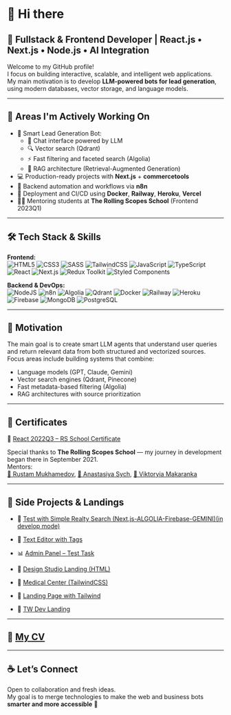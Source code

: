 # 👋 Hi there

## 🎯 Fullstack & Frontend Developer | React.js • Next.js • Node.js • AI Integration

Welcome to my GitHub profile!  
I focus on building interactive, scalable, and intelligent web applications.  
My main motivation is to develop **LLM-powered bots for lead generation**, using modern databases, vector storage, and language models.

---

## 🚀 Areas I'm Actively Working On

- 🤖 Smart Lead Generation Bot:
  - 💬 Chat interface powered by LLM
  - 🔍 Vector search (Qdrant)
  - ⚡ Fast filtering and faceted search (Algolia)
  - 🧠 RAG architecture (Retrieval-Augmented Generation)
- 💻 Production-ready projects with **Next.js** + **commercetools**
- 🔁 Backend automation and workflows via **n8n**
- 🐳 Deployment and CI/CD using **Docker**, **Railway**, **Heroku**, **Vercel**
- 👨‍🏫 Mentoring students at **The Rolling Scopes School** (Frontend 2023Q1)

---

## 🛠️ Tech Stack & Skills

**Frontend:**  
![HTML5](https://img.shields.io/badge/html5-%23E34F26.svg?style=for-the-badge&logo=html5&logoColor=white)
![CSS3](https://img.shields.io/badge/css3-%231572B6.svg?style=for-the-badge&logo=css3&logoColor=white)
![SASS](https://img.shields.io/badge/SASS-hotpink.svg?style=for-the-badge&logo=SASS&logoColor=white)
![TailwindCSS](https://img.shields.io/badge/tailwindcss-%231572B6.svg?style=for-the-badge&logo=tailwindcss&logoColor=white)
![JavaScript](https://img.shields.io/badge/javascript-%23323330.svg?style=for-the-badge&logo=javascript&logoColor=%23F7DF1E)
![TypeScript](https://img.shields.io/badge/typescript-%23007ACC.svg?style=for-the-badge&logo=typescript&logoColor=white)
![React](https://img.shields.io/badge/react-%2320232a.svg?style=for-the-badge&logo=react&logoColor=%2361DAFB)
![Next.js](https://img.shields.io/badge/next.js-%2320232a.svg?style=for-the-badge&logo=next.js&logoColor=white)
![Redux Toolkit](https://img.shields.io/badge/redux_toolkit-%23593d88.svg?style=for-the-badge&logo=redux&logoColor=white)
![Styled Components](https://img.shields.io/badge/styled--components-DB7093?style=for-the-badge&logo=styled-components&logoColor=white)

**Backend & DevOps:**  
![NodeJS](https://img.shields.io/badge/node.js-6DA55F?style=for-the-badge&logo=node.js&logoColor=white)
![n8n](https://img.shields.io/badge/n8n-ff6a00?style=for-the-badge&logo=n8n&logoColor=white)
![Algolia](https://img.shields.io/badge/algolia-%23007CFB.svg?style=for-the-badge&logo=algolia&logoColor=white)
![Qdrant](https://img.shields.io/badge/Qdrant-4C51BF?style=for-the-badge&logo=vector&logoColor=white)
![Docker](https://img.shields.io/badge/docker-%230db7ed.svg?style=for-the-badge&logo=docker&logoColor=white)
![Railway](https://img.shields.io/badge/railway-141414?style=for-the-badge&logo=railway&logoColor=white)
![Heroku](https://img.shields.io/badge/heroku-430098?style=for-the-badge&logo=heroku&logoColor=white)
![Firebase](https://img.shields.io/badge/firebase-ffca28.svg?style=for-the-badge&logo=firebase&logoColor=black)
![MongoDB](https://img.shields.io/badge/mongodb-%234ea94b.svg?style=for-the-badge&logo=mongodb&logoColor=white)
![PostgreSQL](https://img.shields.io/badge/postgresql-%23336791.svg?style=for-the-badge&logo=postgresql&logoColor=white)

---

## 🧠 Motivation

The main goal is to create smart LLM agents that understand user queries and return relevant data from both structured and vectorized sources.  
Focus areas include building systems that combine:  
- Language models (GPT, Claude, Gemini)  
- Vector search engines (Qdrant, Pinecone)  
- Fast metadata-based filtering (Algolia)  
- RAG architectures with source prioritization  

---

## 📜 Certificates

📄 [React 2022Q3 – RS School Certificate](https://jmsbrn.github.io/sertificate/sertificate_react_2022Q3.pdf)

Special thanks to **The Rolling Scopes School** — my journey in development began there in September 2021.  
Mentors:  
[🔗 Rustam Mukhamedov](https://lnkd.in/dvw5i6bP), [🔗 Anastasiya Sych](https://lnkd.in/d6F8vDqG), [🔗 Viktoryia Makaranka](https://lnkd.in/dV99RgrE)

---

## 🧪 Side Projects & Landings
      
- 🏪 [Test with Simple Realty Search (Next.js-ALGOLIA-Firebase-GEMINI)(in develop mode)](https://realty-algolia-next.vercel.app/)  

- 📝 [Text Editor with Tags](https://text-editor-for-notes-with-tags.netlify.app/)  
- 📊 [Admin Panel – Test Task](https://admin-panel-ten-psi.vercel.app/)  
- 🎨 [Design Studio Landing (HTML)](https://design-studio-simple-landing.netlify.app/)  
- 🏥 [Medical Center (TailwindCSS)](https://md-center.netlify.app/)  
- 🌆 [Landing Page with Tailwind](https://gdansk-development.netlify.app/)  
- 🧪 [TW Dev Landing](https://frontwave-solutions.netlify.app/)  

---

## 📄 [My CV](https://cv-tw.netlify.app/)

---

## ☕ Let’s Connect

Open to collaboration and fresh ideas.  
My goal is to merge technologies to make the web and business bots **smarter and more accessible** 🚀
